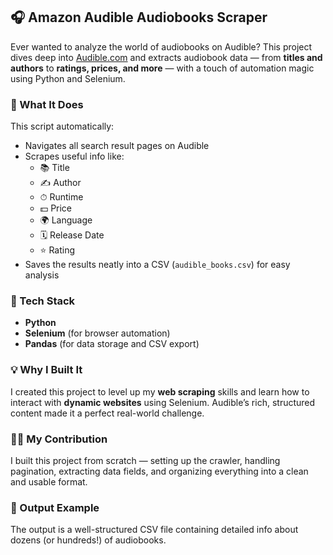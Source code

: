 

## 🎧 Amazon Audible Audiobooks Scraper

Ever wanted to analyze the world of audiobooks on Audible? This project dives deep into [Audible.com](https://www.audible.com/search) and extracts audiobook data — from **titles and authors** to **ratings, prices, and more** — with a touch of automation magic using Python and Selenium.

### 🚀 What It Does
This script automatically:
- Navigates all search result pages on Audible
- Scrapes useful info like:
  - 📚 Title  
  - ✍️ Author  
  - ⏱ Runtime  
  - 💵 Price  
  - 🌍 Language  
  - 🗓 Release Date  
  - ⭐ Rating 
- Saves the results neatly into a CSV (`audible_books.csv`) for easy analysis

### 🧰 Tech Stack
- **Python**  
- **Selenium** (for browser automation)  
- **Pandas** (for data storage and CSV export)

### 💡 Why I Built It
I created this project to level up my **web scraping** skills and learn how to interact with **dynamic websites** using Selenium. Audible’s rich, structured content made it a perfect real-world challenge.

### 👨‍🔧 My Contribution
I built this project from scratch — setting up the crawler, handling pagination, extracting data fields, and organizing everything into a clean and usable format.

### 📂 Output Example
The output is a well-structured CSV file containing detailed info about dozens (or hundreds!) of audiobooks.

